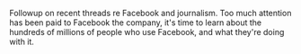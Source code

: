 Followup on recent threads re Facebook and journalism. Too much attention has been paid to Facebook the company, it's time to learn about the hundreds of millions of people who use Facebook, and what they're doing with it. 

